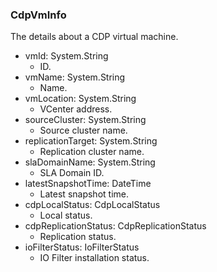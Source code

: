 ### CdpVmInfo
The details about a CDP virtual machine.

- vmId: System.String
  - ID.
- vmName: System.String
  - Name.
- vmLocation: System.String
  - VCenter address.
- sourceCluster: System.String
  - Source cluster name.
- replicationTarget: System.String
  - Replication cluster name.
- slaDomainName: System.String
  - SLA Domain ID.
- latestSnapshotTime: DateTime
  - Latest snapshot time.
- cdpLocalStatus: CdpLocalStatus
  - Local status.
- cdpReplicationStatus: CdpReplicationStatus
  - Replication status.
- ioFilterStatus: IoFilterStatus
  - IO Filter installation status.
